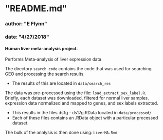 # "README.md"
### author: "E Flynn"
### date: "4/27/2018"


#### Human liver meta-analysis project. 

Performs Meta-analysis of liver expression data.


The directory `search_code` contains the code that was used for searching GEO and processing the search results.
* The results of this are located in `data/search_res`

The data was pre-processed using the file: `load_extract_sex_label.R`. Briefly, each dataset was downloaded, filtered for normal liver samples, expression data normalized and mapped to genes, and sex labels extracted. 
* This results in the files ds1g - ds17g.RData located in `data/processed/`
* Each of these files contains an .RData object with a particular processed dataset.

The bulk of the analysis is then done using: `LiverMA.Rmd`.
